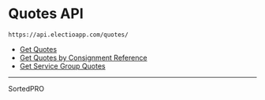 # Quotes API

`https://api.electioapp.com/quotes/`

* [Get Quotes](/api/quotes/getQuotes.html)
* [Get Quotes by Consignment Reference](/api/quotes/getQuotesByConsignmentReference.html)
* [Get Service Group Quotes](/api/quotes/getServiceGroupQuotes.html)

---

SortedPRO 